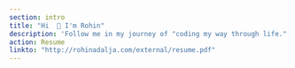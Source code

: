 ```yaml
---
section: intro
title: "Hi  👋 I'm Rohin"
description: 'Follow me in my journey of "coding my way through life."'
action: Resume
linkto: "http://rohinadalja.com/external/resume.pdf"
---
```

